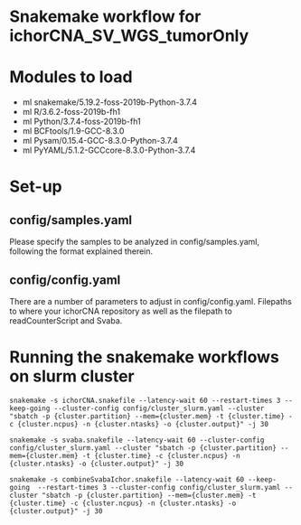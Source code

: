 # Snakemake workflow for ichorCNA_SV_WGS_tumorOnly

# Modules to load
 * ml snakemake/5.19.2-foss-2019b-Python-3.7.4
 * ml R/3.6.2-foss-2019b-fh1
 * ml Python/3.7.4-foss-2019b-fh1
 * ml BCFtools/1.9-GCC-8.3.0
 * ml Pysam/0.15.4-GCC-8.3.0-Python-3.7.4
 * ml PyYAML/5.1.2-GCCcore-8.3.0-Python-3.7.4
  
# Set-up
## config/samples.yaml
Please specify the samples to be analyzed in config/samples.yaml, following the format explained therein.
 
## config/config.yaml
There are a number of parameters to adjust in config/config.yaml.  Filepaths to where your ichorCNA repository as well as the filepath to readCounterScript and Svaba.

# Running the snakemake workflows on slurm cluster

`snakemake -s ichorCNA.snakefile --latency-wait 60 --restart-times 3 --keep-going --cluster-config config/cluster_slurm.yaml --cluster "sbatch -p {cluster.partition} --mem={cluster.mem} -t {cluster.time} -c {cluster.ncpus} -n {cluster.ntasks} -o {cluster.output}" -j 30`

`snakemake -s svaba.snakefile --latency-wait 60 --cluster-config config/cluster_slurm.yaml --cluster "sbatch -p {cluster.partition} --mem={cluster.mem} -t {cluster.time} -c {cluster.ncpus} -n {cluster.ntasks} -o {cluster.output}" -j 30`

`snakemake -s combineSvabaIchor.snakefile --latency-wait 60 --keep-going  --restart-times 3 --cluster-config config/cluster_slurm.yaml --cluster "sbatch -p {cluster.partition} --mem={cluster.mem} -t {cluster.time} -c {cluster.ncpus} -n {cluster.ntasks} -o {cluster.output}" -j 30`
